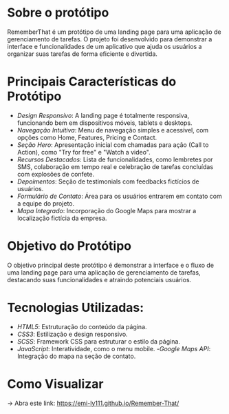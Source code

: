 # Sobre o protótipo
RememberThat é um protótipo de uma landing page para uma aplicação de gerenciamento de tarefas. O projeto foi desenvolvido para demonstrar a interface e funcionalidades de um aplicativo que ajuda os usuários a organizar suas tarefas de forma eficiente e divertida.

# Principais Características do Protótipo
- _Design Responsivo_: A landing page é totalmente responsiva, funcionando bem em dispositivos móveis, tablets e desktops.
- _Navegação Intuitiva_: Menu de navegação simples e acessível, com opções como Home, Features, Pricing e Contact.
- _Seção Hero_: Apresentação inicial com chamadas para ação (Call to Action), como "Try for free" e "Watch a video".
- _Recursos Destacados_: Lista de funcionalidades, como lembretes por SMS, colaboração em tempo real e celebração de tarefas concluídas com explosões de confete.
- _Depoimentos_: Seção de testimonials com feedbacks fictícios de usuários.
- _Formulário de Contato_: Área para os usuários entrarem em contato com a equipe do projeto.
- _Mapa Integrado_: Incorporação do Google Maps para mostrar a localização fictícia da empresa.

# Objetivo do Protótipo
O objetivo principal deste protótipo é demonstrar a interface e o fluxo de uma landing page para uma aplicação de gerenciamento de tarefas, destacando suas funcionalidades e atraindo potenciais usuários.

# Tecnologias Utilizadas:
- _HTML5_: Estruturação do conteúdo da página.
- _CSS3_: Estilização e design responsivo.
- _SCSS_: Framework CSS para estruturar o estilo da página.
- _JavaScript_: Interatividade, como o menu mobile.
-_Google Maps API_: Integração do mapa na seção de contato.

# Como Visualizar
-> Abra este link: https://emi-ly111.github.io/Remember-That/
